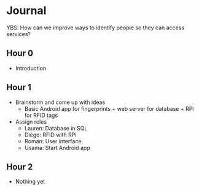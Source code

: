 # Journal

YBS: How can we improve ways to identify people so they can access services?

## Hour 0
- Introduction

## Hour 1
- Brainstorm and come up with ideas
  - Basic Android app for fingerprints + web server for database + RPi for RFID tags
- Assign roles
  - Lauren: Database in SQL
  - Diego: RFID with RPi
  - Roman: User interface
  - Usama: Start Android app

## Hour 2
- Nothing yet